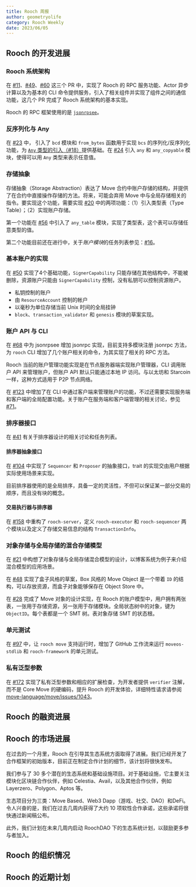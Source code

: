 ```yaml
---
title: Rooch 周报
author: geometryolife
category: Rooch Weekly
date: 2023/06/05
---
```


## Rooch 的开发进展

### Rooch 系统架构

在 [#11](https://github.com/rooch-network/rooch/issues/11)、[#49](https://github.com/rooch-network/rooch/pull/49)、[#60](https://github.com/rooch-network/rooch/pull/60) 这三个 PR 中，实现了 Rooch 的 RPC 服务功能、Actor 异步计算以及为基本的 CLI 命令提供服务，引入了相关组件并实现了组件之间的通信功能，这几个 PR 完成了 Rooch 系统架构的基本实现。

Rooch 的 RPC 框架使用的是 [`jsonrpsee`](https://github.com/paritytech/jsonrpsee)。

### 反序列化与 Any

在 [#23](https://github.com/rooch-network/rooch/pull/23) 中， 引入了 `bcd` 模块和 `from_bytes` 函数用于实现 `bcs` 的序列化/反序列化功能，为 [`Any` 类型的引入（#18）](https://github.com/rooch-network/rooch/issues/18)提供基础。在 [#24](https://github.com/rooch-network/rooch/pull/24) 引入 `any` 和 `any_copyable` 模块，使得可以用 `Any` 类型来表示任意值。

### 存储抽象

存储抽象（Storage Abstraction）表达了 Move 合约中账户存储的结构，并提供了在合约中直接操作存储的方法。将来，可能会弃用 Move 中与全局存储相关的指令。要实现这个功能，需要实现 [#20](https://github.com/rooch-network/rooch/issues/20) 中的两项功能：（1）引入类型表（Type Table）；（2）实现账户存储。

第一个功能在 [#56](https://github.com/rooch-network/rooch/pull/56) 中引入了 `any_table` 模块，实现了类型表，这个表可以存储任意类型的值。

第二个功能目前还在进行中，关于*账户模块*的任务列表参见：[#16](https://github.com/rooch-network/rooch/issues/16)。

### 基本账户的实现

在 [#50](https://github.com/rooch-network/rooch/pull/50) 实现了4个基础功能，`SignerCapability` 只能存储在其他结构中，不能被删除，资源账户只能由 `SignerCapability` 控制，没有私钥可以控制资源账户。

- 私钥控制的账户
- 由 `ResourceAccount` 控制的帐户
- 以毫秒为单位存储当前 Unix 时间的全局挂钟
- `block`、`transaction_validator` 和 `genesis` 模块的草案实现。

### 账户 API 与 CLI

在 [#68](https://github.com/rooch-network/rooch/pull/68) 中为 jsonrpsee 增加 jsonrpc 实现，目前支持多模块注册 jsonrpc 方法，为 `rooch` CLI 增加了几个账户相关的命令，为其实现了相关的 RPC 方法。

Rooch 当前的账户管理功能实现是在节点服务器端实现账户管理器，CLI 调用账户 API 来管理账户，但账户 API 默认只能通过本地 IP 访问。与以太坊和 Starcoin 一样，这种方式适用于 P2P 节点网络。

在 [#123](https://github.com/rooch-network/rooch/pull/123) 中增加了在 CLI 中通过客户端来管理账户的功能，不过还需要实现服务端和客户端的全局配置功能。关于账户在服务端和客户端管理的相关讨论，参见 [#71](https://github.com/rooch-network/rooch/issues/71)。

### 排序器接口

在 [#41](https://github.com/rooch-network/rooch/issues/41) 有关于排序器设计的相关讨论和任务列表。

#### 排序器抽象接口

在 [#104](https://github.com/rooch-network/rooch/pull/104) 中实现了 `Sequencer` 和 `Proposer` 的抽象接口，trait 的实现交由用户根据实际使用场景来实现。

目前排序器使用的是全局排序，具备一定的灵活性，不但可以保证某一部分交易的顺序，而且没有块的概念。

#### 交易执行器与排序器

在 [#158](https://github.com/rooch-network/rooch/pull/158) 中重构了 `rooch-server`，定义 `rooch-executor` 和 `rooch-sequencer` 两个模块以及定义了存储交易信息的结构 `TransactionInfo`。

### 对象存储与全局存储的混合存储模型

在 [#21](https://github.com/rooch-network/rooch/issues/21) 中构想了对象存储与全局存储混合模型的设计，以博客系统为例子来介绍混合模型的应用场景。

在 [#48](https://github.com/rooch-network/rooch/pull/48) 实现了盒子风格的草案，Box 风格的 Move Object 是一个带着 `ID` 的结构，可以存放资源，而盒子对象能够保存在 Object Store 中。

在 [#28](https://github.com/rooch-network/rooch/pull/28) 完成了 Move 对象的设计实现，在 Rooch 的账户模型中，用户拥有两张表，一张用于存储资源，另一张用于存储模块。全局状态树中的对象，键为 `ObjectID`。每个表都是一个 SMT 树。表对象存储 SMT 的状态根。

### 单元测试

在 [#97](https://github.com/rooch-network/rooch/pull/97) 中，让 `rooch move` 支持运行时，增加了 GitHub 工作流来运行 `moveos-stdlib` 和 `rooch-framework` 的单元测试。

### 私有泛型参数

在 [#172](https://github.com/rooch-network/rooch/pull/172) 实现了私有泛型参数和相应的扩展检查，为开发者提供 `verifier` 注解，而不是 Core Move 的硬编码，提升 Rooch 的开发体验，详细特性请求请参阅 [move-language/move/issues/1043](https://github.com/move-language/move/issues/1043)。

## Rooch 的融资进展

## Rooch 的市场进展

在过去的一个月里，Rooch 在引导其生态系统方面取得了进展。我们已经开发了合作框架的初始版本，目前正在制定合作计划的细节，该计划将很快发布。

我们参与了 30 多个潜在的生态系统和基础设施项目。对于基础设施，它主要关注模块化区块链合作伙伴，例如 Celestia、Avail，以及其他合作伙伴，例如 Layerzero、Polygon、Aptos 等。

生态项目分为三类：Move Based、Web3 Dapp（游戏、社交、DAO）和DeFi。令人兴奋的是，我们在过去几周内获得了大约 10 项软性合作承诺，这些承诺将很快通过新闻稿公布。

此外，我们计划在未来几周内启动 RoochDAO 下的生态系统计划，以鼓励更多参与者加入。

## Rooch 的组织情况

## Rooch 的近期计划
